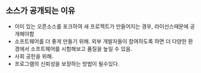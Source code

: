 ## 소스가 공개되는 이유

- 이미 있는 오픈소스를 포크하여 새 프로젝트가 만들어지는 경우, 라이선스때문에 공개해야함
- 소프트웨어를 더 좋게 만들기 위해. 외부 개발자들이 참여하도록 하면 더 다양한 환경에서 소프트웨어를 시험해보고 품질을 높일 수 있음.
- 사회 공헌을 위해.
- 프로그램의 신뢰성을 보장하는 방법이 될수있다.
